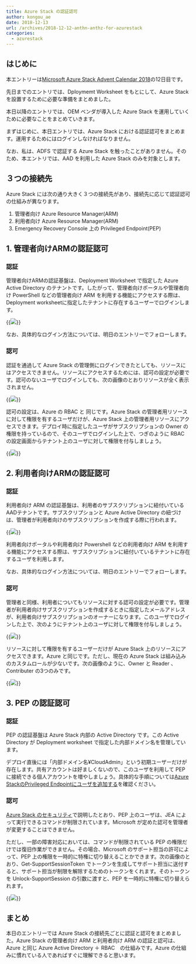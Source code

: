 ```yaml
---
title: Azure Stack の認証認可
author: kongou_ae
date: 2018-12-13
url: /archives/2018-12-12-anthn-anthz-for-azurestack
categories:
  - azurestack
---
```


## はじめに

本エントリーは[Microsoft Azure Stack Advent Calendar 2018](https://qiita.com/advent-calendar/2018/azure-stack)の12日目です。

先日までのエントリでは、Dploymemt Worksheet をもとにして、Azure Stack を設置するために必要な準備をまとめました。

本日以降のエントリでは、OEM ベンダが導入した Azure Stack を運用していくために必要なことをまとめていきます。


まずはじめに、本日エントリでは、Azure Stack における認証認可をまとめます。運用するためにはログインしなければなりません。

なお、私は、ADFS で認証する Azure Stack を触ったことがありません。そのため、本エントリでは、AAD を利用した Azure Stack のみを対象とします。

## ３つの接続先

Azure Stack には次の通り大きく３つの接続先があり、接続先に応じて認証認可の仕組みが異なります。

1. 管理者向け Azure Resource Manager(ARM)
1. 利用者向け Azure Resource Manager(ARM)
1. Emergency Recovery Console 上の Privileged Endpoint(PEP)

## 1. 管理者向けARMの認証認可

### 認証

管理者向けARMの認証基盤は、Deployment Worksheet で指定した Azure Active Directory のテナントです。したがって、管理者向けポータルや管理者向け PowerShell などの管理者向け ARM を利用する機能にアクセスする際は、Deployment worksheetに指定したテナントに存在するユーザーでログインします。

{{<img src="./../../images/2018-12-12-009.png">}}

なお、具体的なログイン方法については、明日のエントリーでフォローします。

### 認可

認証を通過して Azure Stack の管理側にログインできたとしても、リソースにはアクセスできません。リソースにアクセスするためには、認可の設定が必要です。認可のないユーザでログインしても、次の画像のとおりリソースが全く表示されません。

{{<img src="./../../images/2018-12-12-003.png">}}

認可の設定は、Azure の RBAC と 同じです。Azure Stack の管理者用リソースに対して権限を有するユーザだけが、Azure Stack 上の管理者用リソースにアクセスできます。デプロイ時に指定したユーザがサブスクリプションの Owner の権限を持っているので、そのユーザでログインした上で、つぎのように RBAC の設定画面からテナント上のユーザに対して権限を付与しましょう。

{{<img src="./../../images/2018-12-12-004.png">}}

## 2. 利用者向けARMの認証認可

### 認証

利用者向け ARM の認証基盤は、利用者のサブスクリプションに紐付いているAADテナントです。サブスクリプションと Azure Active Directory の紐づけは、管理者が利用者向けのサブスクリプションを作成する際に行われます。

{{<img src="./../../images/2018-12-12-005.png">}}

利用者向けポータルや利用者向け Powershell などの利用者向け ARM を利用する機能にアクセスする際は、サブスクリプションに紐付いているテナントに存在するユーザを利用します。

なお、具体的なログイン方法については、明日のエントリーでフォローします。

### 認可

管理者と同様、利用者についてもリソースに対する認可の設定が必要です。管理者が利用者向けサブスクリプションを作成するときに指定したメールアドレスが、利用者向けサブスクリプションのオーナーになります。このユーザでログインした上で、次のようにテナント上のユーザに対して権限を付与しましょう。

{{<img src="./../../images/2018-12-12-005.png">}}

リソースに対して権限を有するユーザーだけが Azure Stack 上のリソースにアクセスできます。Azure と同じです。ただし、現在の Azure Stack は組み込みのカスタムロールが少ないです。次の画像のように、Owner と Reader 、 Contributer の3つのみです。

{{<img src="./../../images/2018-12-12-006.png">}}

## 3. PEP の認証認可

### 認証

PEP の認証基盤は Azure Stack 内部の Active Directory です。この Active Directory が Deployment worksheet で指定した内部ドメイン名を管理しています。

デプロイ直後には「内部ドメイン名¥CloudAdmin」という初期ユーザーだけが存在します。共有アカウントは好ましくないので、このユーザを利用して PEP に接続できる個人アカウントを増やしましょう。具体的な手順については[Azure StackのPrivileged Endpointにユーザを追加する](https://aimless.jp/blog/archives/2018-06-11-add-user-to-pep/)を確認ください。

### 認可

[Azure Stack のセキュリティ](https://aimless.jp/blog/archives/2018-12-11-security-of-azurestack)で説明したとおり、PEP 上のユーザは、JEA によって実行できるコマンドが制限されています。Microsoft が定めた認可を管理者が変更することはできません。

ただし、一部の障害対応においては、コマンドが制限されている PEP の権限だけでは復旧作業ができません。その場合、Microsoft のサポート担当の許可によって、PEP 上の権限を一時的に特権に切り替えることかできます。次の画像のとおり、Get-SupportSessionToken でトークンを生成してサポート担当に送付すると、サポート担当が制限を解除するためのトークンをくれます。そのトークンを Unlock-SupportSession の引数に渡すと、PEP を一時的に特権に切り替えられます。

{{<img src="./../../images/2018-12-12-008.png">}}

## まとめ

本日のエントリーでは Azure Stack の接続先ごとに認証と認可をまとめました。Azure Stack の管理者向け ARM と利用者向け ARM の認証と認可は、Azure と同じ Azure Active Directory ＋ RBAC　の仕組みです。Azure の仕組みに慣れている人であればすぐに理解できると思います。
